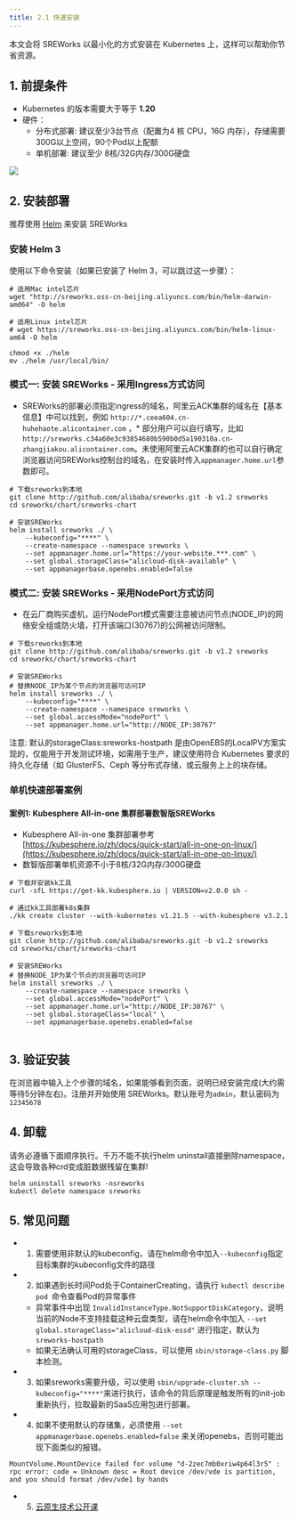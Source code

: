```yaml
---
title: 2.1 快速安装
---
```


本文会将 SREWorks 以最小化的方式安装在 Kubernetes 上，这样可以帮助你节省资源。
<a name="YjupE"></a>

## 1. 前提条件

- Kubernetes 的版本需要大于等于 **1.20**
- 硬件：
   - 分布式部署: 建议至少3台节点（配置为4 核 CPU，16G 内存），存储需要300G以上空间，90个Pod以上配额
   - 单机部署: 建议至少 8核/32G内存/300G硬盘

![](https://intranetproxy.alipay.com/skylark/lark/0/2022/jpeg/47616/1646727414037-e8db2b27-c269-43d1-ae16-b365abf02f39.jpeg)


<a name="a3nMk"></a>

## 2. 安装部署

推荐使用 [Helm](https://helm.sh/) 来安装 SREWorks
<a name="Q2bE2"></a>

### 安装 Helm 3
使用以下命令安装（如果已安装了 Helm 3，可以跳过这一步骤）：
```
# 适用Mac intel芯片
wget "http://sreworks.oss-cn-beijing.aliyuncs.com/bin/helm-darwin-amd64" -O helm

# 适用Linux intel芯片
# wget https://sreworks.oss-cn-beijing.aliyuncs.com/bin/helm-linux-am64 -O helm

chmod +x ./helm
mv ./helm /usr/local/bin/
```


<a name="bGvPN"></a>

### 模式一: 安装 SREWorks - 采用Ingress方式访问

- SREWorks的部署必须指定ingress的域名，阿里云ACK集群的域名在【基本信息】中可以找到，例如 `http://*.ceea604.cn-huhehaote.alicontainer.com` ，* 部分用户可以自行填写，比如`http://sreworks.c34a60e3c93854680b590b0d5a190310a.cn-zhangjiakou.alicontainer.com`。未使用阿里云ACK集群的也可以自行确定浏览器访问SREWorks控制台的域名，在安装时传入`appmanager.home.url`参数即可。

```
# 下载sreworks到本地
git clone http://github.com/alibaba/sreworks.git -b v1.2 sreworks
cd sreworks/chart/sreworks-chart

# 安装SREWorks
helm install sreworks ./ \
    --kubeconfig="****" \
    --create-namespace --namespace sreworks \
    --set appmanager.home.url="https://your-website.***.com" \
    --set global.storageClass="alicloud-disk-available" \
    --set appmanagerbase.openebs.enabled=false

```
<a name="BVhm0"></a>

### 
<a name="XuoKV"></a>

### 模式二: 安装 SREWorks - 采用NodePort方式访问

- 在云厂商购买虚机，运行NodePort模式需要注意被访问节点(NODE_IP)的网络安全组或防火墙，打开该端口(30767)的公网被访问限制。

```
# 下载sreworks到本地
git clone http://github.com/alibaba/sreworks.git -b v1.2 sreworks
cd sreworks/chart/sreworks-chart

# 安装SREWorks
# 替换NODE_IP为某个节点的浏览器可访问IP
helm install sreworks ./ \
    --kubeconfig="****" \
    --create-namespace --namespace sreworks \
    --set global.accessMode="nodePort" \
    --set appmanager.home.url="http://NODE_IP:30767"
```
注意: 默认的storageClass:sreworks-hostpath 是由OpenEBS的LocalPV方案实现的，仅能用于开发测试环境，如需用于生产，建议使用符合 Kubernetes 要求的持久化存储（如 GlusterFS、Ceph 等分布式存储，或云服务上上的块存储。

<a name="WnkgP"></a>

### 单机快速部署案例

<a name="tlxyG"></a>

#### 案例1: Kubesphere All-in-one 集群部署数智版SREWorks

- Kubesphere All-in-one 集群部署参考 [https://kubesphere.io/zh/docs/quick-start/all-in-one-on-linux/](https://kubesphere.io/zh/docs/quick-start/all-in-one-on-linux/)
- 数智版部署单机资源不小于8核/32G内存/300G硬盘
```shell
# 下载并安装kk工具
curl -sfL https://get-kk.kubesphere.io | VERSION=v2.0.0 sh -

# 通过kk工具部署k8s集群
./kk create cluster --with-kubernetes v1.21.5 --with-kubesphere v3.2.1

# 下载sreworks到本地
git clone http://github.com/alibaba/sreworks.git -b v1.2 sreworks
cd sreworks/chart/sreworks-chart

# 安装SREWorks
# 替换NODE_IP为某个节点的浏览器可访问IP
helm install sreworks ./ \
    --create-namespace --namespace sreworks \
    --set global.accessMode="nodePort" \
    --set appmanager.home.url="http://NODE_IP:30767" \
    --set global.storageClass="local" \
    --set appmanagerbase.openebs.enabled=false
    
```

<a name="B0jOJ"></a>

## 
<a name="VVCN0"></a>

## 3. 验证安装
在浏览器中输入上个步骤的域名，如果能够看到页面，说明已经安装完成(大约需等待5分钟左右)。注册并开始使用 SREWorks。默认账号为`admin`，默认密码为`12345678`


<a name="g1pDy"></a>

## 4. 卸载
请务必遵循下面顺序执行。千万不能不执行helm uninstall直接删除namespace，这会导致各种crd变成脏数据残留在集群!
```
helm uninstall sreworks -nsreworks
kubectl delete namespace sreworks
```


<a name="TV878"></a>

## 5. 常见问题

- 1. 需要使用非默认的kubeconfig，请在helm命令中加入`--kubeconfig`指定目标集群的kubeconfig文件的路径
- 2. 如果遇到长时间Pod处于ContainerCreating，请执行 `kubectl describe pod `命令查看Pod的异常事件
   - 异常事件中出现 `InvalidInstanceType.NotSupportDiskCategory`，说明当前的Node不支持挂载这种云盘类型，请在helm命令中加入 `--set global.storageClass="alicloud-disk-essd"` 进行指定，默认为`sreworks-hostpath`
   - 如果无法确认可用的storageClass，可以使用 `sbin/storage-class.py` 脚本检测。
- 3. 如果sreworks需要升级，可以使用 `sbin/upgrade-cluster.sh --kubeconfig="****"`来进行执行，该命令的背后原理是触发所有的init-job重新执行，拉取最新的SaaS应用包进行部署。
- 4. 如果不使用默认的存储集，必须使用 `--set appmanagerbase.openebs.enabled=false` 来关闭openebs，否则可能出现下面类似的报错。
```
MountVolume.MountDevice failed for volume "d-2zec7mb0xriw4p64l3r5" : rpc error: code = Unknown desc = Root device /dev/vde is partition, and you should format /dev/vde1 by hands
```

- 5.  [云原生技术公开课](https://edu.aliyun.com/roadmap/cloudnative)
